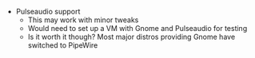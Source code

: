 - Pulseaudio support
    - This may work with minor tweaks
    - Would need to set up a VM with Gnome and Pulseaudio for testing
    - Is it worth it though? Most major distros providing Gnome have switched to PipeWire